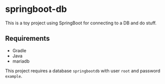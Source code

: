 springboot-db
=======

This is a toy project using SpringBoot for connecting to a DB and do stuff.

Requirements
-------
- Gradle
- Java
- mariadb

This project requires a database `springbootdb` with user `root` and password `example`.